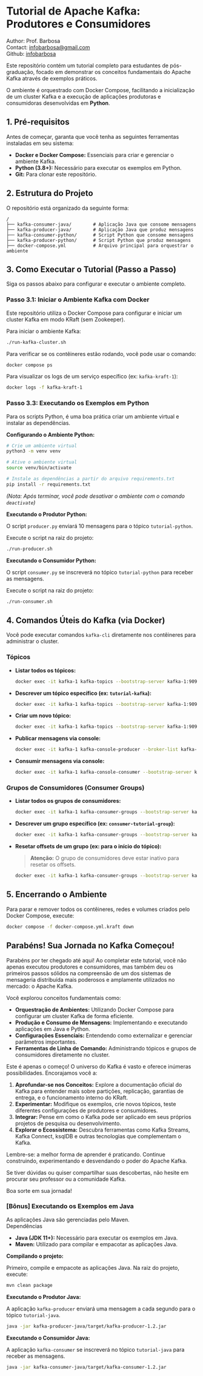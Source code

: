 # Tutorial de Apache Kafka: Produtores e Consumidores
Author: Prof. Barbosa  
Contact: infobarbosa@gmail.com  
Github: [infobarbosa](https://github.com/infobarbosa)

Este repositório contém um tutorial completo para estudantes de pós-graduação, focado em demonstrar os conceitos fundamentais do Apache Kafka através de exemplos práticos.

O ambiente é orquestrado com Docker Compose, facilitando a inicialização de um cluster Kafka e a execução de aplicações produtoras e consumidoras desenvolvidas em **Python**.


## 1. Pré-requisitos

Antes de começar, garanta que você tenha as seguintes ferramentas instaladas em seu sistema:

*   **Docker e Docker Compose:** Essenciais para criar e gerenciar o ambiente Kafka.
*   **Python (3.8+):** Necessário para executar os exemplos em Python.
*   **Git:** Para clonar este repositório.

## 2. Estrutura do Projeto

O repositório está organizado da seguinte forma:

```
/
├── kafka-consumer-java/        # Aplicação Java que consome mensagens
├── kafka-producer-java/        # Aplicação Java que produz mensagens
├── kafka-consumer-python/      # Script Python que consome mensagens
├── kafka-producer-python/      # Script Python que produz mensagens
├── docker-compose.yml          # Arquivo principal para orquestrar o ambiente

```

## 3. Como Executar o Tutorial (Passo a Passo)

Siga os passos abaixo para configurar e executar o ambiente completo.

### Passo 3.1: Iniciar o Ambiente Kafka com Docker

Este repositório utiliza o Docker Compose para configurar e iniciar um cluster Kafka em modo KRaft (sem Zookeeper).

Para iniciar o ambiente Kafka:

```bash
./run-kafka-cluster.sh
```

Para verificar se os contêineres estão rodando, você pode usar o comando:
```bash
docker compose ps

```

Para visualizar os logs de um serviço específico (ex: `kafka-kraft-1`):
```bash
docker logs -f kafka-kraft-1

```



### Passo 3.3: Executando os Exemplos em Python

Para os scripts Python, é uma boa prática criar um ambiente virtual e instalar as dependências.

**Configurando o Ambiente Python:**

```bash
# Crie um ambiente virtual
python3 -m venv venv

# Ative o ambiente virtual
source venv/bin/activate

# Instale as dependências a partir do arquivo requirements.txt
pip install -r requirements.txt
```
*(Nota: Após terminar, você pode desativar o ambiente com o comando `deactivate`)*

**Executando o Produtor Python:**

O script `producer.py` enviará 10 mensagens para o tópico `tutorial-python`.

Execute o script na raiz do projeto:
```bash
./run-producer.sh

```

**Executando o Consumidor Python:**

O script `consumer.py` se inscreverá no tópico `tutorial-python` para receber as mensagens.

Execute o script na raiz do projeto:
```bash
./run-consumer.sh

```

## 4. Comandos Úteis do Kafka (via Docker)

Você pode executar comandos `kafka-cli` diretamente nos contêineres para administrar o cluster.

### Tópicos

*   **Listar todos os tópicos:**
    ```bash
    docker exec -it kafka-1 kafka-topics --bootstrap-server kafka-1:9092 --list
    
    ```

*   **Descrever um tópico específico (ex: `tutorial-kafka`):**
    ```bash
    docker exec -it kafka-1 kafka-topics --bootstrap-server kafka-1:9092 --describe --topic tutorial-kafka
    
    ```

*   **Criar um novo tópico:**
    ```bash
    docker exec -it kafka-1 kafka-topics --bootstrap-server kafka-1:9092 --create --topic meu-novo-topico --partitions 3 --replication-factor 3
    
    ```

*   **Publicar mensagens via console:**
    ```bash
    docker exec -it kafka-1 kafka-console-producer --broker-list kafka-1:9092 --topic meu-novo-topico
    
    ```

*   **Consumir mensagens via console:**
    ```bash
    docker exec -it kafka-1 kafka-console-consumer --bootstrap-server kafka-1:9092 --topic meu-novo-topico --from-beginning
    
    ```

### Grupos de Consumidores (Consumer Groups)

*   **Listar todos os grupos de consumidores:**
    ```bash
    docker exec -it kafka-1 kafka-consumer-groups --bootstrap-server kafka-1:9092 --list
    
    ```

*   **Descrever um grupo específico (ex: `consumer-tutorial-group`):**
    ```bash
    docker exec -it kafka-1 kafka-consumer-groups --bootstrap-server kafka-1:9092 --describe --group consumer-tutorial-group
    
    ```

*   **Resetar offsets de um grupo (ex: para o início do tópico):**
    > **Atenção:** O grupo de consumidores deve estar inativo para resetar os offsets.
    ```bash
    docker exec -it kafka-1 kafka-consumer-groups --bootstrap-server kafka-1:9092 --group consumer-tutorial-group --topic tutorial-java --reset-offsets --to-earliest --execute
    
    ```

## 5. Encerrando o Ambiente

Para parar e remover todos os contêineres, redes e volumes criados pelo Docker Compose, execute:

```bash
docker compose -f docker-compose.yml.kraft down

```

## Parabéns! Sua Jornada no Kafka Começou!

Parabéns por ter chegado até aqui! Ao completar este tutorial, você não apenas executou produtores e consumidores, mas também deu os primeiros passos sólidos na compreensão de um dos sistemas de mensageria distribuída mais poderosos e amplamente utilizados no mercado: o Apache Kafka.

Você explorou conceitos fundamentais como:
*   **Orquestração de Ambientes:** Utilizando Docker Compose para configurar um cluster Kafka de forma eficiente.
*   **Produção e Consumo de Mensagens:** Implementando e executando aplicações em Java e Python.
*   **Configurações Essenciais:** Entendendo como externalizar e gerenciar parâmetros importantes.
*   **Ferramentas de Linha de Comando:** Administrando tópicos e grupos de consumidores diretamente no cluster.

Este é apenas o começo! O universo do Kafka é vasto e oferece inúmeras possibilidades. Encorajamos você a:

1.  **Aprofundar-se nos Conceitos:** Explore a documentação oficial do Kafka para entender mais sobre partições, replicação, garantias de entrega, e o funcionamento interno do KRaft.
2.  **Experimentar:** Modifique os exemplos, crie novos tópicos, teste diferentes configurações de produtores e consumidores.
3.  **Integrar:** Pense em como o Kafka pode ser aplicado em seus próprios projetos de pesquisa ou desenvolvimento.
4.  **Explorar o Ecossistema:** Descubra ferramentas como Kafka Streams, Kafka Connect, ksqlDB e outras tecnologias que complementam o Kafka.

Lembre-se: a melhor forma de aprender é praticando. Continue construindo, experimentando e desvendando o poder do Apache Kafka.

Se tiver dúvidas ou quiser compartilhar suas descobertas, não hesite em procurar seu professor ou a comunidade Kafka.

Boa sorte em sua jornada!


### [Bônus] Executando os Exemplos em Java

As aplicações Java são gerenciadas pelo Maven.<br>
Dependências
*   **Java (JDK 11+):** Necessário para executar os exemplos em Java.
*   **Maven:** Utilizado para compilar e empacotar as aplicações Java.

**Compilando o projeto:**

Primeiro, compile e empacote as aplicações Java. Na raiz do projeto, execute:
```bash
mvn clean package

```

**Executando o Produtor Java:**

A aplicação `kafka-producer` enviará uma mensagem a cada segundo para o tópico `tutorial-java`.
```bash
java -jar kafka-producer-java/target/kafka-producer-1.2.jar

```

**Executando o Consumidor Java:**

A aplicação `kafka-consumer` se inscreverá no tópico `tutorial-java` para receber as mensagens.
```bash
java -jar kafka-consumer-java/target/kafka-consumer-1.2.jar

```
